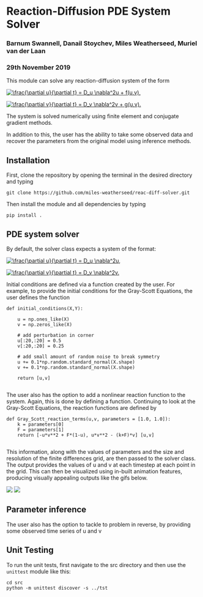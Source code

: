 # Reaction-Diffusion PDE System Solver
### Barnum Swannell, Danail Stoychev, Miles Weatherseed, Muriel van der Laan
### 29th November 2019

This module can solve any reaction-diffusion system of the form

<a href="https://www.codecogs.com/eqnedit.php?latex=\frac{\partial&space;u}{\partial&space;t}&space;=&space;D_u&space;\nabla^2u&space;&plus;&space;f(u,v)" target="_blank"><img src="https://latex.codecogs.com/svg.latex?\frac{\partial&space;u}{\partial&space;t}&space;=&space;D_u&space;\nabla^2u&space;&plus;&space;f(u,v)" title="\frac{\partial u}{\partial t} = D_u \nabla^2u + f(u,v)," /></a>

<a href="https://www.codecogs.com/eqnedit.php?latex=\frac{\partial&space;v}{\partial&space;t}&space;=&space;D_v&space;\nabla^2u&space;&plus;&space;g(u,v)" target="_blank"><img src="https://latex.codecogs.com/svg.latex?\frac{\partial&space;v}{\partial&space;t}&space;=&space;D_v&space;\nabla^2u&space;&plus;&space;g(u,v)" title="\frac{\partial v}{\partial t} = D_v \nabla^2v + g(u,v)." /></a>

The system is solved numerically using finite element and conjugate gradient methods. 

In addition to this, the user has the ability to take some observed data and recover the parameters from the original model using inference methods.

## Installation

First, clone the repository by opening the terminal in the desired directory and typing

```
git clone https://github.com/miles-weatherseed/reac-diff-solver.git
```

Then install the module and all dependencies by typing


```
pip install .
```

## PDE system solver

By default, the solver class expects a system of the format:


<a href="https://www.codecogs.com/eqnedit.php?latex=\frac{\partial&space;u}{\partial&space;t}&space;=&space;D_u&space;\nabla^2u&space;&plus;&space;f(u,v)" target="_blank"><img src="https://latex.codecogs.com/svg.latex?\frac{\partial&space;u}{\partial&space;t}&space;=&space;D_u&space;\nabla^2u&space;&plus;&space;f(u,v)" title="\frac{\partial u}{\partial t} = D_u \nabla^2u," /></a>

<a href="https://www.codecogs.com/eqnedit.php?latex=\frac{\partial&space;v}{\partial&space;t}&space;=&space;D_v&space;\nabla^2u&space;&plus;&space;g(u,v)" target="_blank"><img src="https://latex.codecogs.com/svg.latex?\frac{\partial&space;v}{\partial&space;t}&space;=&space;D_v&space;\nabla^2u&space;&plus;&space;g(u,v)" title="\frac{\partial v}{\partial t} = D_v \nabla^2v." /></a>

Initial conditions are defined via a function created by the user. For example, to provide the initial conditions for the Gray-Scott Equations, the user defines the function

```
def initial_conditions(X,Y):

    u = np.ones_like(X)
    v = np.zeros_like(X)

    # add perturbation in corner
    u[:20,:20] = 0.5
    v[:20,:20] = 0.25

    # add small amount of random noise to break symmetry
    u += 0.1*np.random.standard_normal(X.shape)
    v += 0.1*np.random.standard_normal(X.shape)

    return [u,v]
    
```

The user also has the option to add a nonlinear reaction function to the system. Again, this is done by defining a function. Continuing to look at the Gray-Scott Equations, the reaction functions are defined by

```
def Gray_Scott_reaction_terms(u,v, parameters = [1.0, 1.0]):
    k = parameters[0]
    F = parameters[1]
    return [-u*v**2 + F*(1-u), u*v**2 - (k+F)*v] [u,v]
    
```
This information, along with the values of parameters and the size and resolution of the finite differences grid, are then passed to the solver class. The output provides the values of u and v at each timestep at each point in the grid. This can then be visualized using in-built animation features, producing visually appealing outputs like the gifs below.

![](examples/GrayScottEquations_Spots.gif) ![](examples/GrayScottEquations_Stripes1.gif)

## Parameter inference
The user also has the option to tackle to problem in reverse, by providing some observed time series of u and v

## Unit Testing
To run the unit tests, first navigate to the src directory and then use the `unittest` module like this:

```
cd src
python -m unittest discover -s ../tst
```
